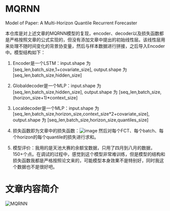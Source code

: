 # MQRNN
Model of Paper: A Multi-Horizon Quantile Recurrent Forecaster

本仓库是对上述文章的MQRNN模型的复现，encoder、decoder以及损失函数都是严格按照文章的公式实现的，但没有添加文章中提出的初始线性层。该线性层用来处理不随时间变化的背景协变量，然后与样本数据进行拼接，之后导入Encoder中。模型结构如下：

1. Encoder是一个LSTM：input.shape 为 [seq_len,batch_size,1+covariate_size], output.shape 为 [seq_len,batch_size,hidden_size]

2. Globaldecoder是一个MLP：input.shape 为 [seq_len,batch_size,hidden_size], output.shape 为 [seq_len,batch_size,(horizon_size+1)*context_size]

3. Localdecoder是一个MLP：input.shape 为 [seq_len,batch_size,horizon_size,context_size*2+covariate_size], output.shape 为 [seq_len,batch_size,horizon_size,quantiles_size]

4. 损失函数即为文章中的损失函数：![image](https://user-images.githubusercontent.com/87350210/232199195-7fef146a-f8ac-4094-8b4f-f022aa232fcd.png)
然后对每个FCT、每个batch、每个horizon的每个quantile的损失进行求和。

5. 模型评价：我用的是天池大赛的余额宝数据，只用了四月到八月的数据，150+个点。在调试的过程中，感觉到这个模型非常难训练，但是模型的结构和损失函数我都是严格按照论文来的，可能模型本身效果不是特别好，同时我这个数据也不是很好吧。
# 文章内容简介
![MQRNN](https://user-images.githubusercontent.com/87350210/232200757-8a61109b-8e22-4f15-819d-b146f11e5fc7.png)
